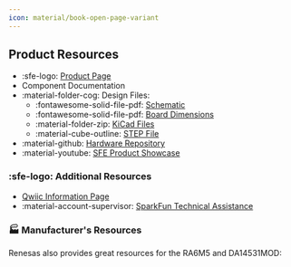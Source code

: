 ```yaml
---
icon: material/book-open-page-variant
---
```


## Product Resources

- :sfe-logo: [Product Page]()
- Component Documentation
- :material-folder-cog: Design Files:
	- :fontawesome-solid-file-pdf: [Schematic](./assets/board_files/schematic.pdf)
	- :fontawesome-solid-file-pdf: [Board Dimensions](./assets/board_files/dimensions.pdf)
	- :material-folder-zip: [KiCad Files](./assets/board_files/kicad_files.zip)
	- :material-cube-outline: [STEP File]()
- :material-github: [Hardware Repository](https://github.com/sparkfun/SparkFun_LG290P_Quadband_GNSS_RTK_Breakout)
- :material-youtube: [SFE Product Showcase](https://www.youtube.com/watch?v=ci_T3abVPSw)


### :sfe-logo: Additional Resources

- [Qwiic Information Page](https://www.sparkfun.com/qwiic)
- :material-account-supervisor: [SparkFun Technical Assistance](https://www.sparkfun.com/technical_assistance)


### 🏭&nbsp;Manufacturer's Resources
Renesas also provides great resources for the RA6M5 and DA14531MOD:
